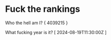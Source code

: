 # Fuck the rankings

Who the hell am I?
{ 4039215 }

What fucking year is it?
[ 2024-08-19T11:30:00Z ]
